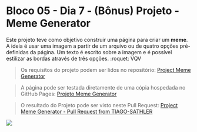 # Bloco 05 - Dia 7 - (Bônus) Projeto - Meme Generator
Este projeto teve como objetivo construir uma página para criar um **meme**. A ideia é usar uma imagem a partir de um arquivo ou de quatro opções pré-definidas da página. Um texto é escrito sobre a imagem e é possível estilizar as bordas através de três opções. :roquet: VQV

> Os requisitos do projeto podem ser lidos no repositório: [Project Meme Generator](https://github.com/tryber/sd-014-a-project-meme-generator)

> A página pode ser testada diretamente de uma cópia hospedada no GitHub Pages: [Projeto Meme Generator](https://tiagosathler.github.io/projects/meme-generator/index.html)

> O resultado do Projeto pode ser visto neste Pull Request: [Project Meme Generator - Pull Request from TIAGO-SATHLER](https://github.com/tryber/sd-014-a-project-meme-generator/pull/19)

![](https://github.com/tiagosathler/trybe-exercises/blob/master/fundamentos/bloco-05-javascript-dom-eventos-e-web-storage/dia-7a-bônus-projeto-meme-generator/Resultados.png)
